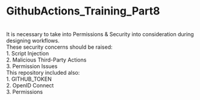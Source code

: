 # GithubActions_Training_Part8

<br>It is necessary to take into Permissions & Security into consideration during designing workflows.
<br>These security concerns should be raised:
<br>1. Script Injection
<br>2. Malicious Third-Party Actions
<br>3. Permission Issues
<br>This repository included also:
<br>1. GITHUB_TOKEN
<br>2. OpenID Connect
<br>3. Permissions